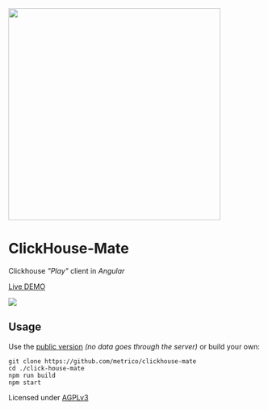 <img src="https://user-images.githubusercontent.com/1423657/162776419-0330af12-7857-40c0-b660-254f8837a910.png" width=420 />

# ClickHouse-Mate
Clickhouse _"Play"_ client in _Angular_

[Live DEMO](https://metrico.github.io/clickhouse-mate/)

<a href="https://metrico.github.io/clickhouse-mate" target="_blank">
<img src="https://user-images.githubusercontent.com/1423657/162940684-4ae57ea9-6c6e-47d8-8b41-bc3ea6634331.png"  />
</a>

## Usage

Use the [public version](https://metrico.github.io/clickhouse-mate/) _(no data goes through the server)_ or build your own:

```
git clone https://github.com/metrico/clickhouse-mate
cd ./click-house-mate
npm run build
npm start
```

Licensed under [AGPLv3](https://www.gnu.org/licenses/gpl-3.0.html)
